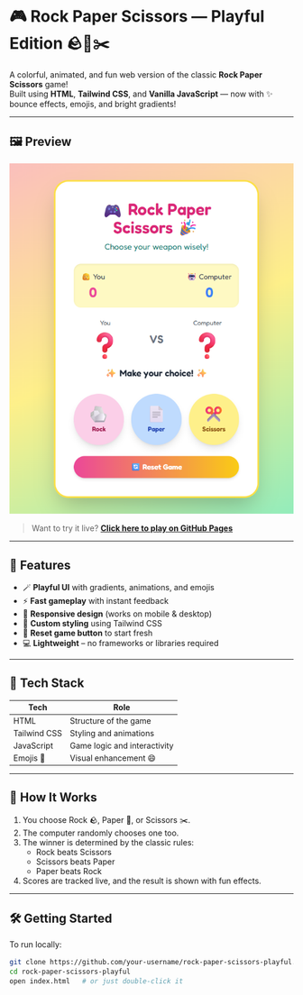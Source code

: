 # 🎮 Rock Paper Scissors — Playful Edition 🪨📄✂️

A colorful, animated, and fun web version of the classic **Rock Paper Scissors** game!  
Built using **HTML**, **Tailwind CSS**, and **Vanilla JavaScript** — now with ✨ bounce effects, emojis, and bright gradients!

---

## 🖼️ Preview

![Screenshot](screenshot.png)

> Want to try it live? [**Click here to play on GitHub Pages**](https://theviper008.github.io/Rock-Paper-Scissors-Game/)

---

## 🚀 Features

- 🪄 **Playful UI** with gradients, animations, and emojis
- ⚡ **Fast gameplay** with instant feedback
- 📱 **Responsive design** (works on mobile & desktop)
- 🎨 **Custom styling** using Tailwind CSS
- 🔁 **Reset game button** to start fresh
- 💻 **Lightweight** – no frameworks or libraries required

---

## 🧱 Tech Stack

| Tech         | Role                         |
| ------------ | ---------------------------- |
| HTML         | Structure of the game        |
| Tailwind CSS | Styling and animations       |
| JavaScript   | Game logic and interactivity |
| Emojis 🎉    | Visual enhancement 😄        |

---

## 🧠 How It Works

1. You choose Rock 🪨, Paper 📄, or Scissors ✂️.
2. The computer randomly chooses one too.
3. The winner is determined by the classic rules:
   - Rock beats Scissors
   - Scissors beats Paper
   - Paper beats Rock
4. Scores are tracked live, and the result is shown with fun effects.

---

## 🛠️ Getting Started

To run locally:

```bash
git clone https://github.com/your-username/rock-paper-scissors-playful.git
cd rock-paper-scissors-playful
open index.html   # or just double-click it
```
